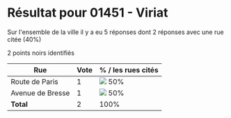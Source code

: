 # Résultat pour 01451 - Viriat

Sur l'ensemble de la ville il y a eu 5 réponses dont 2 réponses avec une rue citée (40%)

2 points noirs identifiés

| Rue | Vote | % / les rues cités|
|-----|------|-------------------|
| Route de Paris | 1 | <img src="../../img/bar_50.gif" />&nbsp;50%|
| Avenue de Bresse | 1 | <img src="../../img/bar_50.gif" />&nbsp;50%|
| **Total** | 2 | 100%|

